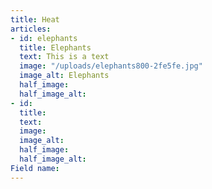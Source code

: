```yaml
---
title: Heat
articles:
- id: elephants
  title: Elephants
  text: This is a text
  image: "/uploads/elephants800-2fe5fe.jpg"
  image_alt: Elephants
  half_image: 
  half_image_alt: 
- id: 
  title: 
  text: 
  image: 
  image_alt: 
  half_image: 
  half_image_alt: 
Field name: 
---
```


